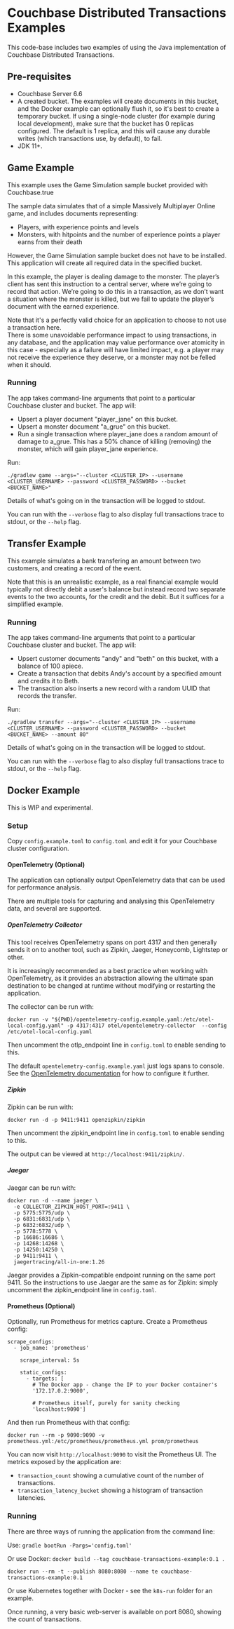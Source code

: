 # Couchbase Distributed Transactions Examples
This code-base includes two examples of using the Java implementation of Couchbase Distributed Transactions.

## Pre-requisites

- Couchbase Server 6.6
- A created bucket.  The examples will create documents in this bucket, and the Docker example can optionally flush it, so it's best to create a temporary bucket.
  If using a single-node cluster (for example during local development), make sure that the bucket has 0 replicas configured.
  The default is 1 replica, and this will cause any durable writes (which transactions use, by default), to fail.
- JDK 11+.

## Game Example
This example uses the Game Simulation sample bucket provided with Couchbase.true

The sample data simulates that of a simple Massively Multiplayer Online game, and includes documents representing:

* Players, with experience points and levels
* Monsters, with hitpoints and the number of experience points a player earns from their death

However, the Game Simulation sample bucket does not have to be installed.  This application will create all required
data in the specified bucket.

In this example, the player is dealing damage to the monster.  The player’s client has sent this instruction to a central
server, where we’re going to record that action.  We’re going to do this in a transaction, as we don’t want a situation
where the monster is killed, but we fail to update the player’s document with the earned experience.

Note that it's a perfectly valid choice for an application to choose to not use a transaction here.  
There is some unavoidable performance impact to using transactions, in any database, and the application may value performance over atomicity in this case - especially as a failure will have limited impact, e.g. a player may not receive the experience they deserve, or a monster may not be felled when it should. 

### Running
The app takes command-line arguments that point to a particular Couchbase cluster and bucket.  The app will:

- Upsert a player document "player_jane" on this bucket.
- Upsert a monster document "a_grue" on this bucket.
- Run a single transaction where player_jane does a random amount of damage to a_grue.  This has a 50% chance of killing
  (removing) the monster, which will gain player_jane experience.

Run:
```
./gradlew game --args="--cluster <CLUSTER_IP> --username <CLUSTER_USERNAME> --password <CLUSTER_PASSWORD> --bucket <BUCKET_NAME>"
```
Details of what's going on in the transaction will be logged to stdout.

You can run with the `--verbose` flag to also display full transactions trace to stdout, or the `--help` flag.

## Transfer Example
This example simulates a bank transfering an amount between two customers, and creating a record of the event.

Note that this is an unrealistic example, as a real financial example would typically not directly debit a user's balance but instead record two separate events to the two accounts, for the credit and the debit.
But it suffices for a simplified example.

### Running
The app takes command-line arguments that point to a particular Couchbase cluster and bucket.  The app will:

- Upsert customer documents "andy" and "beth" on this bucket, with a balance of 100 apiece.
- Create a transaction that debits Andy's account by a specified amount and credits it to Beth.
- The transaction also inserts a new record with a random UUID that records the transfer. 

Run:
```
./gradlew transfer --args="--cluster <CLUSTER_IP> --username <CLUSTER_USERNAME> --password <CLUSTER_PASSWORD> --bucket <BUCKET_NAME> --amount 80"
```

Details of what's going on in the transaction will be logged to stdout.

You can run with the `--verbose` flag to also display full transactions trace to stdout, or the `--help` flag.

## Docker Example
This is WIP and experimental.

### Setup
Copy `config.example.toml` to `config.toml` and edit it for your Couchbase cluster configuration.

#### OpenTelemetry (Optional)
The application can optionally output OpenTelemetry data that can be used for performance analysis.

There are multiple tools for capturing and analysing this OpenTelemetry data, and several are supported.

##### OpenTelemetry Collector
This tool receives OpenTelemetry spans on port 4317 and then generally sends it on to another tool, such as Zipkin, Jaeger, Honeycomb, Lightstep or other.

It is increasingly recommended as a best practice when working with OpenTelemetry, as it provides an abstraction allowing the ultimate span destination to be changed at runtime without modifying or restarting the application.

The collector can be run with:

  ```docker run -v "${PWD}/opentelemetry-config.example.yaml:/etc/otel-local-config.yaml" -p 4317:4317 otel/opentelemetry-collector  --config /etc/otel-local-config.yaml```

Then uncomment the otlp_endpoint line in `config.toml` to enable sending to this.

The default `opentelemetry-config.example.yaml` just logs spans to console.
See the [OpenTelemetry documentation](https://opentelemetry.io/docs/collector/configuration/) for how to configure it further. 

##### Zipkin
Zipkin can be run with:

```docker run -d -p 9411:9411 openzipkin/zipkin```

Then uncomment the zipkin_endpoint line in `config.toml` to enable sending to this. 

The output can be viewed at `http://localhost:9411/zipkin/`.

##### Jaegar
Jaegar can be run with:

```
docker run -d --name jaeger \
  -e COLLECTOR_ZIPKIN_HOST_PORT=:9411 \
  -p 5775:5775/udp \
  -p 6831:6831/udp \
  -p 6832:6832/udp \
  -p 5778:5778 \
  -p 16686:16686 \
  -p 14268:14268 \
  -p 14250:14250 \
  -p 9411:9411 \
  jaegertracing/all-in-one:1.26
```

Jaegar provides a Zipkin-compatible endpoint running on the same port 9411. 
So the instructions to use Jaegar are the same as for Zipkin: simply uncomment the zipkin_endpoint line in `config.toml`.

#### Prometheus (Optional)
Optionally, run Prometheus for metrics capture.
Create a Prometheus config:
```
scrape_configs:
  - job_name: 'prometheus'

    scrape_interval: 5s

    static_configs:
      - targets: [
        # The Docker app - change the IP to your Docker container's
        '172.17.0.2:9000',

        # Prometheus itself, purely for sanity checking
        'localhost:9090']
```

And then run Prometheus with that config:
```
docker run --rm -p 9090:9090 -v prometheus.yml:/etc/prometheus/prometheus.yml prom/prometheus
```
You can now visit `http://localhost:9090` to visit the Prometheus UI.
The metrics exposed by the application are:
- `transaction_count` showing a cumulative count of the number of transactions.
- `transaction_latency_bucket` showing a histogram of transaction latencies.

### Running
There are three ways of running the application from the command line:

Use:
```gradle bootRun -Pargs='config.toml'```

Or use Docker:
```docker build --tag couchbase-transactions-example:0.1 .```

```docker run --rm -t --publish 8080:8080 --name te couchbase-transactions-example:0.1```

Or use Kubernetes together with Docker - see the `k8s-run` folder for an example.

Once running, a very basic web-server is available on port 8080, showing the count of transactions.